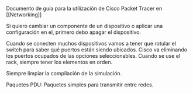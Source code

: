 Documento de guía para la utilización de Cisco Packet Tracer en [[Networking]]

Si quiero cambiar un componente de un dispositivo o aplicar una configuración en el, primero debo apagar el dispositivo.

Cuando se conecten muchos dispositivos vamos a tener que rotular el switch para saber qué puertos están siendo ubicados. Cisco va eliminando los puertos ocupados de las opciones seleccionables. Cuando se use el rack, siempre tener los elementos en orden.

Siempre limpiar la compilación de la simulación.

Paquetes PDU: Paquetes simples para transmitir entre redes.
